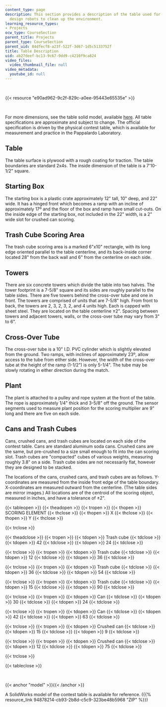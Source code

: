 ```yaml
---
content_type: page
description: This section provides a description of the table used for a contest to
  design robots to clean up the environment.
learning_resource_types:
- Projects
ocw_type: CourseSection
parent_title: Projects
parent_type: CourseSection
parent_uid: 84dfecf8-a23f-522f-3d67-1d5c5133752f
title: Table Description
uid: ab27deef-bc13-9c67-9dd9-c4210f9ca824
video_files:
  video_thumbnail_file: null
video_metadata:
  youtube_id: null
---
```


  
 

{{< resource "e90ad962-9c2f-829c-a0ee-95443e65535e" >}}

  
 

For more dimensions, see the table solid model, available [here](#model). All table specifications are approximate and subject to change. The official specification is driven by the physical contest table, which is available for measurement and practice in the Pappalardo Laboratory.

Table
-----

The table surface is plywood with a rough coating for traction. The table boundaries are standard 2x4s. The inside dimension of the table is a 7'10-1/2" square.

Starting Box
------------

The starting box is a plastic crate approximately 12" tall, 10" deep, and 22" wide. It has a hinged front which becomes a ramp with an incline of approximately 17º and the floor of the box and ramp have small cut-outs. On the inside edge of the starting box, not included in the 22" width, is a 2" wide slot for crushed can scoring.

Trash Cube Scoring Area
-----------------------

The trash cube scoring area is a marked 6"x10" rectangle, with its long edge oriented parallel to the table centerline, and its back-inside corner located 28" from the back wall and 6" from the centerline on each side.

Towers
------

There are six concrete towers which divide the table into two halves. The tower footprint is a 7-5/8" square and its sides are roughly parallel to the table sides. There are five towers behind the cross-over tube and one in front. The towers are comprised of units that are 7-5/8" high. From front to back, the towers are 2, 3, 2, 3, 2, and 4 units high. Each is capped with sheet steel. They are located on the table centerline ±2". Spacing between towers and adjacent towers, walls, or the cross-over tube may vary from 3" to 6".

Cross-Over Tube
---------------

The cross-over tube is a 10" I.D. PVC cylinder which is slightly elevated from the ground. Two ramps, with inclines of approximately 23º, allow access to the tube from either side. However, the width of the cross-over tube at the height of the ramp (1-1/2") is only 5-1/4". The tube may be slowly rotating in either direction during the match.

Plant
-----

The plant is attached to a pulley and rope system at the front of the table. The rope is approximately 1/4" thick and 3-5/8" off the ground. The sensor segments used to measure plant position for the scoring multiplier are 9" long and there are five on each side.

Cans and Trash Cubes
--------------------

Cans, crushed cans, and trash cubes are located on each side of the contest table. Cans are standard aluminum soda cans. Crushed cans are the same, but pre-crushed to a size small enough to fit into the can scoring slot. Trash cubes are "compacted" cubes of various weights, measuring roughly 3.8" on a side. Trash cube sides are not necessarily flat, however they are designed to be stacked.

The locations of the cans, crushed cans, and trash cubes are as follows. Y-coordinates are measured from the inside front edge of the table boundary. X-coordinates are measured outward from the centerline. (The table sides are mirror images.) All locations are of the centroid of the scoring object, measured in inches, and have a tolerance of ±2".

{{< tableopen >}}
{{< theadopen >}}
{{< tropen >}}
{{< thopen >}}
SCORING ELEMENT
{{< thclose >}}
{{< thopen >}}
X
{{< thclose >}}
{{< thopen >}}
Y
{{< thclose >}}

{{< trclose >}}

{{< theadclose >}}
{{< tropen >}}
{{< tdopen >}}
Trash cube
{{< tdclose >}}
{{< tdopen >}}
42
{{< tdclose >}}
{{< tdopen >}}
24
{{< tdclose >}}

{{< trclose >}}
{{< tropen >}}
{{< tdopen >}}
Trash cube
{{< tdclose >}}
{{< tdopen >}}
12
{{< tdclose >}}
{{< tdopen >}}
36
{{< tdclose >}}

{{< trclose >}}
{{< tropen >}}
{{< tdopen >}}
Trash cube
{{< tdclose >}}
{{< tdopen >}}
36
{{< tdclose >}}
{{< tdopen >}}
54
{{< tdclose >}}

{{< trclose >}}
{{< tropen >}}
{{< tdopen >}}
Trash cube
{{< tdclose >}}
{{< tdopen >}}
15
{{< tdclose >}}
{{< tdopen >}}
90
{{< tdclose >}}

{{< trclose >}}
{{< tropen >}}
{{< tdopen >}}
Can
{{< tdclose >}}
{{< tdopen >}}
30
{{< tdclose >}}
{{< tdopen >}}
24
{{< tdclose >}}

{{< trclose >}}
{{< tropen >}}
{{< tdopen >}}
Can
{{< tdclose >}}
{{< tdopen >}}
42
{{< tdclose >}}
{{< tdopen >}}
63
{{< tdclose >}}

{{< trclose >}}
{{< tropen >}}
{{< tdopen >}}
Crushed can
{{< tdclose >}}
{{< tdopen >}}
15
{{< tdclose >}}
{{< tdopen >}}
9
{{< tdclose >}}

{{< trclose >}}
{{< tropen >}}
{{< tdopen >}}
Crushed can
{{< tdclose >}}
{{< tdopen >}}
12
{{< tdclose >}}
{{< tdopen >}}
75
{{< tdclose >}}

{{< trclose >}}

{{< tableclose >}}

  
 

{{< anchor "model" >}}{{< /anchor >}}

A SolidWorks model of the contest table is available for reference. ({{% resource_link 94878214-cb93-2b8d-c5c9-323be48b5968 "ZIP" %}})